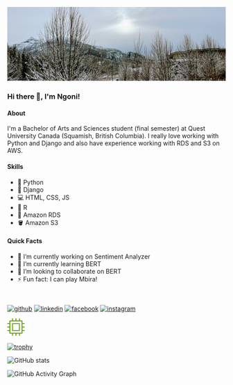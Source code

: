 ![About](https://github.com/nmandiveyi/nmandiveyi/blob/main/IMG_0999.jpg)
### Hi there 👋, I'm Ngoni!
#### About
I'm a Bachelor of Arts and Sciences student (final semester) at Quest University Canada (Squamish, British Columbia). I really love working with Python and Django and also have experience working with RDS and S3 on AWS.

#### Skills
* :snake: Python
* :snake: Django
* :computer: HTML, CSS, JS
* :notebook_with_decorative_cover: R 
* :abacus: Amazon RDS 
* :bucket: Amazon S3

#### Quick Facts
- 🔭 I’m currently working on Sentiment Analyzer 
- 🌱 I’m currently learning BERT 
- 👯 I’m looking to collaborate on BERT 
- ⚡ Fun fact: I can play Mbira!

<br>

[<img src='https://cdn.jsdelivr.net/npm/simple-icons@3.0.1/icons/github.svg' alt='github' height='40'>](https://github.com/nmandiveyi)  [<img src='https://cdn.jsdelivr.net/npm/simple-icons@3.0.1/icons/linkedin.svg' alt='linkedin' height='40'>](https://www.linkedin.com/in/ngonidzashe-mandiveyi-318619146/)  [<img src='https://cdn.jsdelivr.net/npm/simple-icons@3.0.1/icons/facebook.svg' alt='facebook' height='40'>](https://www.facebook.com/ngoni.mandiveyi)  [<img src='https://cdn.jsdelivr.net/npm/simple-icons@3.0.1/icons/instagram.svg' alt='instagram' height='40'>](https://www.instagram.com/ngoni.mandiveyi/)  

<a href='https://docs.github.com/en/developers'><img src='https://raw.githubusercontent.com/acervenky/animated-github-badges/master/assets/devbadge.gif' width='40' height='40'></a> 

[![trophy](https://github-profile-trophy.vercel.app/?username=nmandiveyi)](https://github.com/ryo-ma/github-profile-trophy)

![GitHub stats](https://github-readme-stats.vercel.app/api?username=nmandiveyi&show_icons=true&theme=radical)  

![GitHub Activity Graph](https://activity-graph.herokuapp.com/graph?username=nmandiveyi)  


